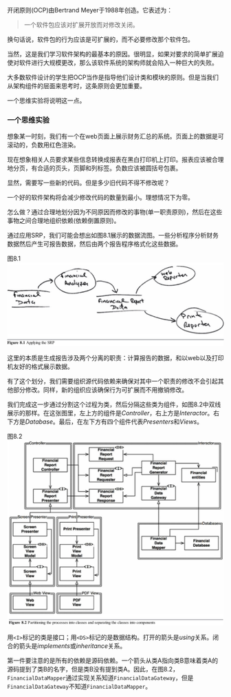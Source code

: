 开闭原则(OCP)由Bertrand Meyer于1988年创造。它表述为：

>一个软件包应该对扩展开放而对修改关闭。

换句话说，软件包的行为应该是可扩展的，而不必要修改那个软件包。

当然，这是我们学习软件架构的最基本的原因。很明显，如果对要求的简单扩展迫使对软件进行大规模更改，那么该软件系统的架构师就会陷入一种巨大的失败。

大多数软件设计的学生把OCP当作是指导他们设计类和模块的原则。但是当我们从架构组件的层面来思考时，这条原则会更加重要。

一个思维实验将说明这一点。

### 一个思维实验
想象某一时刻，我们有一个在web页面上展示财务汇总的系统。页面上的数据是可滚动的，负数用红色渲染。

现在想象相关人员要求某些信息转换成报表在黑白打印机上打印。报表应该被合理地分页，有合适的页头，页脚和列标签。负数应该被圆括号包裹。

显然，需要写一些新的代码。但是多少旧代码不得不修改呢？

一个好的软件架构将会减少修改代码的数量到最小。理想情况下为零。

怎么做？通过合理地划分因为不同原因而修改的事物(单一职责原则)，然后在这些事物之间合理地组织依赖(依赖倒置原则)。

通过应用SRP，我们可能会想出如图8.1展示的数据流图。一些分析程序分析财务数据然后产生可报告数据，然后由两个报告程序格式化这些数据。

图8.1
![](media/15406219730308.jpg)

这里的本质是生成报告涉及两个分离的职责：计算报告的数据，和以web以及打印机友好的格式展示数据。

有了这个划分，我们需要组织源代码依赖来确保对其中一个职责的修改不会引起其他部分修改。同样，新的组织应该确保行为可扩展而不用撤销修改。

我们完成这一步通过分割这个过程为类，然后分隔这些类为组件，如图8.2中双线展示的那样。在这张图里，左上方的组件是*Controller*，右上方是*Interactor*。右下方是*Database*。最后，在左下方有四个组件代表*Presenters*和*Views*。

图8.2
![](media/15406229968816.jpg)

用`<I>`标记的类是接口；用`<DS>`标记的是数据结构。打开的箭头是*using*关系。闭合的箭头是*implements*或*inheritance*关系。

第一件要注意的是所有的依赖是源码依赖。一个箭头从类A指向类B意味着类A的源码提到了类B的名字，但是类B没有提到类A。因此，在图8.2，`FinancialDataMapper`通过实现关系知道`FinancialDataGateway`，但是`FinancialDataGateway`不知道`FinancialDataMapper`。

